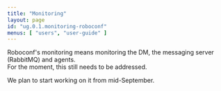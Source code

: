 ```yaml
---
title: "Monitoring"
layout: page
id: "ug.0.1.monitoring-roboconf"
menus: [ "users", "user-guide" ]
---
```


Roboconf's monitoring means monitoring the DM, the messaging server (RabbitMQ) and agents.  
For the moment, this still needs to be addressed.

We plan to start working on it from mid-September.
